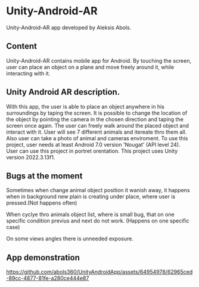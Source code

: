 # Unity-Android-AR
Unity-Android-AR app developed by Aleksis Abols.

## Content 
Unity-Android-AR contains mobile app for Android. By touching the screen, user can place an object on a plane and move freely around it, while interacting with it. 

## Unity Android AR description.
With this app, the user is able to place an object anywhere in his surroundings by taping the screen. It is possible to change the location of the object by pointing the camera in the chosen direction and taping the screen once again. The user can freely walk around the placed object and interact with it. User will see 7 different animals and itereate thro them all. Also user can take a photo of animal and cameras enviroment. 
To use this project, user needs at least Android 7.0 version 'Nougat' (API level 24).   
User can use this project in portret orentation.
This project uses Unity version 2022.3.13f1.

## Bugs at the moment

Sometimes when change animal object position it wanish away, it happens when in background new plain is creating under place, where user is pressed.(Not happens often) 

When cyclye thro animals object list, where is small bug, that on one specific condition previus and next do not work. (Happens on one specific case)

On some views angles there is unneeded exposure.  

## App demonstration
https://github.com/abols360/UnityAndroidApp/assets/64954978/62965ced-89cc-4877-81fe-a280ce444e87
